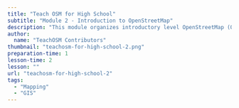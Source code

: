 ```yaml
---
title: "Teach OSM for High School"
subtitle: "Module 2 - Introduction to OpenStreetMap"
description: "This module organizes introductory level OpenStreetMap (OSM) resources that provide the teacher with a simple, but comprehensive overview of the OSM project."
author:
  name: "TeachOSM Contributors"
thumbnail: "teachosm-for-high-school-2.png"
preparation-time: 1
lesson-time: 2
lesson: ""
url: "teachosm-for-high-school-2"
tags:
  - "Mapping"
  - "GIS"
---
```

